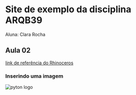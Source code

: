 # Site de exemplo da disciplina ARQB39

Aluna: Clara Rocha

## Aula 02
[link de referência do Rhinoceros](https://software.com.br/p/rhinoceros?gclid=CjwKCAjwkoz7BRBPEiwAeKw3q9cxS2fIZa9OPqx2vWMAWHP9oQ2Lupbmxm512_t43KlwVT0NsQb2-BoCsicQAvD_BwE)

### Inserindo uma imagem 
![pyton logo](https://penseemti.com.br/wp-content/uploads/2019/01/python-logo.png)
